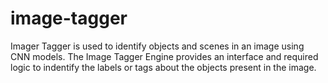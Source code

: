 # image-tagger
Imager Tagger is used to identify objects and scenes in an image using CNN models. The Image Tagger Engine provides an interface and required logic to indentify the labels or tags about the objects present in the image.
